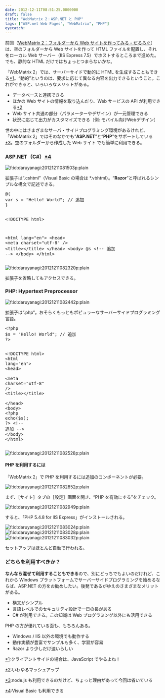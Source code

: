 ```yaml
---
date: 2012-12-11T08:51:25.0000000
draft: false
title: "WebMatrix 2：ASP.NET と PHP"
tags: ["ASP.net Web Pages", "WebMatrix", "PHP"]
eyecatch: 
---
```

<p>前回（<a href="https://blog.daruyanagi.jp/entry/2012/12/07/125835">WebMatrix 2&#xFF1A;&#x30D5;&#x30A9;&#x30EB;&#x30C0;&#x30FC;&#x304B;&#x3089; Web &#x30B5;&#x30A4;&#x30C8;&#x3092;&#x4F5C;&#x3063;&#x3066;&#x307F;&#x308B; - &#x3060;&#x308B;&#x308D;&#x3050;</a>）は、空のフォルダーから Web サイトを作って HTML ファイルを配置し、それをローカル Web サーバー（IIS Express 7.5）でホストするところまで進めた。でも、静的な HTML だけではちょっとつまらないかな。</p><p>「WebMatrix 2」では、サーバーサイドで動的に HTML を生成することもできる<a href="#f-5619c126" name="fn-5619c126" title="クライアントサイドの場合は、JavaScript でやるよね！">*1</a>。“動的”というのは、要求に応じて異なる内容を出力できるということ。これができると、いろいろなメリットがある。</p>

<ul>
<li>データベースと連携できる</li>
<li>ほかの Web サイトの情報を取り込んだり、Web サービスの API が利用できる<a href="#f-dbae782a" name="fn-dbae782a" title="いわゆるマッシュアップ">*2</a></li>
<li>Web サイト共通の部分（パラメーターやデザイン）が一元管理できる</li>
<li>状況に応じて出力がカスタマイズできる（例: モバイル向けWebデザイン）</li>
</ul><p>世の中にはさまざまなサーバ・サイドプログラミング環境があるけれど、「WebMatrix 2」ではそのなかでも“<b>ASP.NET</b>”と“<b>PHP</b>”をサポートしている<a href="#f-af9dfc05" name="fn-af9dfc05" title="node.js も利用できるのだけど、ちょっと理由があって今回は省いている">*3</a>。空のフォルダーから作成した Web サイト でも簡単に利用できる。</p>

<div class="section">
<h3>ASP.NET（C#）<a href="#f-b6e12467" name="fn-b6e12467" title="Visual Basic も利用できる">*4</a></h3>
<p><span itemscope itemtype="http://schema.org/Photograph"><img src="20121211081503.png" alt="f:id:daruyanagi:20121211081503p:plain" title="f:id:daruyanagi:20121211081503p:plain" class="hatena-fotolife" itemprop="image"></span></p><p>拡張子は“.cshtml”（Visual Basic の場合は *.vbhtml）。“<b>Razor</b>”と呼ばれるシンプルな構文で記述できる。</p>
<pre class="code lang-cs" data-lang="cs" data-unlink>@{
var s = <span class="synConstant">&quot;Hello! World&quot;</span>; <span class="synComment">// 追加</span>
}

&lt;!DOCTYPE html&gt;

&lt;html lang=<span class="synConstant">&quot;en&quot;</span>&gt;
&lt;head&gt;
&lt;meta charset=<span class="synConstant">&quot;utf-8&quot;</span> /&gt;
&lt;title&gt;&lt;/title&gt;
&lt;/head&gt;
&lt;body&gt;
@s &lt;!-- 追加 --&gt;
&lt;/body&gt;
&lt;/html&gt;
</pre><p><span itemscope itemtype="http://schema.org/Photograph"><img src="20121211082320.png" alt="f:id:daruyanagi:20121211082320p:plain" title="f:id:daruyanagi:20121211082320p:plain" class="hatena-fotolife" itemprop="image"></span></p><p>拡張子を省略してもアクセスできる。</p>

</div>
<div class="section">
<h3>PHP: Hypertext Preprocessor</h3>
<p><span itemscope itemtype="http://schema.org/Photograph"><img src="20121211082442.png" alt="f:id:daruyanagi:20121211082442p:plain" title="f:id:daruyanagi:20121211082442p:plain" class="hatena-fotolife" itemprop="image"></span></p><p>拡張子は“.php”。おそらくもっともポピュラーなサーバーサイドプログラミング言語。</p>
<pre class="code lang-php" data-lang="php" data-unlink><span class="synSpecial">&lt;?php</span>
<span class="synStatement">$</span><span class="synIdentifier">s</span> <span class="synStatement">=</span> &quot;<span class="synConstant">Hello! World</span>&quot;; <span class="synComment">// 追加</span>
<span class="synSpecial">?&gt;</span>

<span class="synComment">&lt;!DOCTYPE html&gt;</span>
<span class="synIdentifier">&lt;</span><span class="synStatement">html</span><span class="synIdentifier"> </span><span class="synType">lang</span><span class="synIdentifier">=</span><span class="synConstant">&quot;en&quot;</span><span class="synIdentifier">&gt;</span>
<span class="synIdentifier">&lt;</span><span class="synStatement">head</span><span class="synIdentifier">&gt;</span>
<span class="synPreProc">        </span><span class="synIdentifier">&lt;</span><span class="synStatement">meta</span><span class="synIdentifier"> </span><span class="synType">charset</span><span class="synIdentifier">=</span><span class="synConstant">&quot;utf-8&quot;</span><span class="synIdentifier"> /&gt;</span>
<span class="synPreProc">        </span><span class="synIdentifier">&lt;</span><span class="synStatement">title</span><span class="synIdentifier">&gt;&lt;/</span><span class="synStatement">title</span><span class="synIdentifier">&gt;</span>
<span class="synPreProc">    </span><span class="synIdentifier">&lt;/</span><span class="synStatement">head</span><span class="synIdentifier">&gt;</span>
<span class="synIdentifier">&lt;</span><span class="synStatement">body</span><span class="synIdentifier">&gt;</span>
<span class="synSpecial">&lt;?php</span> <span class="synPreProc">echo</span><span class="synSpecial">(</span><span class="synStatement">$</span><span class="synIdentifier">s</span><span class="synSpecial">)</span>; <span class="synSpecial">?&gt;</span> <span class="synComment">&lt;!-- 追加 --&gt;</span>
<span class="synIdentifier">&lt;/</span><span class="synStatement">body</span><span class="synIdentifier">&gt;</span>
<span class="synIdentifier">&lt;/</span><span class="synStatement">html</span><span class="synIdentifier">&gt;</span>
</pre><p><span itemscope itemtype="http://schema.org/Photograph"><img src="20121211082528.png" alt="f:id:daruyanagi:20121211082528p:plain" title="f:id:daruyanagi:20121211082528p:plain" class="hatena-fotolife" itemprop="image"></span><br />
</p>

<div class="section">
<h4>PHP を利用するには</h4>
<p>「WebMatrix 2」で PHP を利用するには追加のコンポーネントが必要。</p><p><span itemscope itemtype="http://schema.org/Photograph"><img src="20121211082852.png" alt="f:id:daruyanagi:20121211082852p:plain" title="f:id:daruyanagi:20121211082852p:plain" class="hatena-fotolife" itemprop="image"></span></p><p>まず、［サイト］タブの［設定］画面を開き、“PHP を有効にする”をチェック。</p><p><span itemscope itemtype="http://schema.org/Photograph"><img src="20121211082949.png" alt="f:id:daruyanagi:20121211082949p:plain" title="f:id:daruyanagi:20121211082949p:plain" class="hatena-fotolife" itemprop="image"></span></p><p>すると、「PHP 5.4.8 for IIS Express」がインストールされる。</p><p><span itemscope itemtype="http://schema.org/Photograph"><img src="20121211083024.png" alt="f:id:daruyanagi:20121211083024p:plain" title="f:id:daruyanagi:20121211083024p:plain" class="hatena-fotolife" itemprop="image"></span><span itemscope itemtype="http://schema.org/Photograph"><img src="20121211083028.png" alt="f:id:daruyanagi:20121211083028p:plain" title="f:id:daruyanagi:20121211083028p:plain" class="hatena-fotolife" itemprop="image"></span><span itemscope itemtype="http://schema.org/Photograph"><img src="20121211083032.png" alt="f:id:daruyanagi:20121211083032p:plain" title="f:id:daruyanagi:20121211083032p:plain" class="hatena-fotolife" itemprop="image"></span></p><p>セットアップはほとんど自動で行われる。</p>

</div>
</div>
<div class="section">
<h3>どちらを利用すべきか？</h3>
<p><b>なんなら混ぜて利用することもできる</b>ので、別にどっちでもよいのだけれど、これから Windows プラットフォームでサーバーサイドプログラミングを始めるならば、ASP.NET の方をお勧めしたい。後発であるがゆえのさまざまなメリットがある。</p>

<ul>
<li>構文がシンプル</li>
<li>言語レベルでのセキュリティ設計で一日の長がある</li>
<li>C# が利用できる。この知識は Web プログラミング以外にも活用できる</li>
</ul><p>PHP の方が優れている面も、もちろんある。</p>

<ul>
<li>Windows / IIS 以外の環境でも動作する</li>
<li>動作実績が豊富でサンプルも多く、学習が容易</li>
<li>Razor より少しだけ速いらしい</li>
</ul>
</div><div class="footnote">
<p class="footnote"><a href="#fn-5619c126" name="f-5619c126" class="footnote-number">*1</a><span class="footnote-delimiter">:</span><span class="footnote-text">クライアントサイドの場合は、JavaScript でやるよね！</span></p>
<p class="footnote"><a href="#fn-dbae782a" name="f-dbae782a" class="footnote-number">*2</a><span class="footnote-delimiter">:</span><span class="footnote-text">いわゆるマッシュアップ</span></p>
<p class="footnote"><a href="#fn-af9dfc05" name="f-af9dfc05" class="footnote-number">*3</a><span class="footnote-delimiter">:</span><span class="footnote-text">node.js も利用できるのだけど、ちょっと理由があって今回は省いている</span></p>
<p class="footnote"><a href="#fn-b6e12467" name="f-b6e12467" class="footnote-number">*4</a><span class="footnote-delimiter">:</span><span class="footnote-text">Visual Basic も利用できる</span></p>
</div>